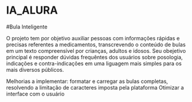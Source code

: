 # IA_ALURA

#Bula Inteligente

O projeto tem por objetivo auxiliar pessoas com informações rápidas e precisas referentes a medicamentos, transcrevendo o conteúdo de bulas em um texto compreensível por crianças, adultos e idosos. 
Seu obejetivo principal é responder dúvidas frequêntes dos usuários sobre posologia, indicações e contra-indicações em uma liguagem mais simples para os mais diversos públicos. 

Melhorias a implementar: formatar e carregar as bulas completas, resolvendo a limitação de caracteres imposta pela plataforma
Otimizar a interface com o usuário
